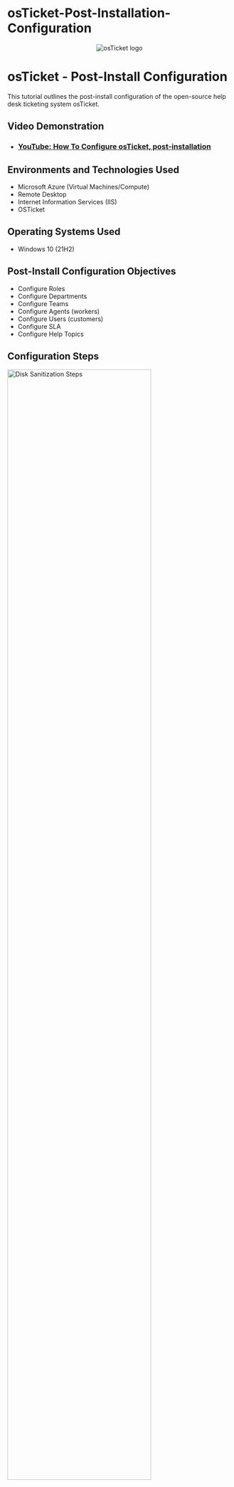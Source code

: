 # osTicket-Post-Installation-Configuration
<p align="center">
<img src="https://i.imgur.com/Clzj7Xs.png" alt="osTicket logo"/>
</p>

<h1>osTicket - Post-Install Configuration</h1>
This tutorial outlines the post-install configuration of the open-source help desk ticketing system osTicket.<br />


<h2>Video Demonstration</h2>

- ### [YouTube: How To Configure osTicket, post-installation](https://www.youtube.com)

<h2>Environments and Technologies Used</h2>

- Microsoft Azure (Virtual Machines/Compute)
- Remote Desktop
- Internet Information Services (IIS)
- OSTicket

<h2>Operating Systems Used </h2>

- Windows 10</b> (21H2)

<h2>Post-Install Configuration Objectives</h2>

- Configure Roles
- Configure Departments
- Configure Teams
- Configure Agents (workers)
- Configure Users (customers)
- Configure SLA
- Configure Help Topics

<h2>Configuration Steps</h2>

<p>
<img src="https://i.imgur.com/fnp9330.png" height="80%" width="80%" alt="Disk Sanitization Steps"/>
</p>
<p>
Roles are the permissions granted to Agents per Department that they have access to. Each Role has a set of permissions that can be checked/unchecked for agents given that Role in association with a Department they have access to. An unlimited number of roles can be created and assigned to Agents with access to various departments.
  
To create roles you will first need to log in as an admin into OSticket, from there ensure you are in the admin Panel and you will select Agents -> roles
</p>
<br />

<p>
<img src="https://i.imgur.com/B1Bt5MK.png" height="80%" width="80%" alt="Disk Sanitization Steps"/>
</p>
<img src="https://i.imgur.com/tgJUkmE.png" height="80%" width="80%" alt="Disk Sanitization Steps"/>
</p>
<img src="https://i.imgur.com/H9H3UAu.png" height="80%" width="80%" alt="Disk Sanitization Steps"/>
</p>
<p>
In the Definition tab you will name the role and add any internal notes you deem necessary. For our example we will be creating a supreme admin account so in the Permissions tab select all of the abilities in “ticket” “tasks” “Knowledgeable”

After you have selected all desired permissions you can then select add role and you will see the new role added.

</p>
<br />

<p>
<img src="https://i.imgur.com/3q0Jrpm.png" height="80%" width="80%" alt="Disk Sanitization Steps"/>
</p>
<p>
After that we will create a new SLA Plan or Service Level Agreements, these are unlimited in osTicket. The purpose of the SLA Plan is to provide a length of time in which the help desk Administrator expects tickets to be closed.

We will navigate to the Manage tab and select SLA -> Add New SLA
</p>
<br />

<p>
<img src="https://i.imgur.com/4E5u53r.png" height="80%" width="80%" alt="Disk Sanitization Steps"/>
</p>
<p>
From there we can create a Plan name to be selected when assigning In the Name field then filling in the rest of the filed to your specified desire: 
  
**Grace Period:** Amount, in hours, before tickets with this SLA will become overdue if not closed in allotted time.
  
**Status:** Choose Active or Disable for the plan.
  
**Transient:** SLA can be overridden on ticket transfer or help topic change; if not transient, the SLA will remain the same as it is assigned on ticket creation.
  
**Ticket Overdue Alerts:** This will DISABLE overdue alert notices to staff for tickets assigned this SLA.
</p>
<br />

<p>
<img src="https://i.imgur.com/PKuutgk.png" height="80%" width="80%" alt="Disk Sanitization Steps"/>
</p>
<p>
After that we can select “Add Plan” to see our new SLA plan added to our list
</p>
<br />

<p>
<img src="https://i.imgur.com/kCQtjDk.png" height="80%" width="80%" alt="Disk Sanitization Steps"/>
</p>
<p>
Since tickets are routed through Departments in the help desk Next we will create departments 

Start by making sure you are in the admin panel, select the agents tab and click on Departments-> “add new Department”
</p>
<br />

<p>
<img src="https://i.imgur.com/7ZfGiMl.png" height="80%" width="80%" alt="Disk Sanitization Steps"/>
</p>
<img src="https://i.imgur.com/CR0pztl.png" height="80%" width="80%" alt="Disk Sanitization Steps"/>
</p>
<p>

From here we can fill out the  Department Information:<br />
We can refrence the forum:
[osTicket Documents](https://docs.osticket.com/en/latest/Admin/Agents/Departments.html) 
to see what each field means and what it does and fill in the appropriate information.
after we're done select “Create Dept” to finish
</p>
<br />

<p>
<img src="https://i.imgur.com/iae6Jya.png" height="80%" width="80%" alt="Disk Sanitization Steps"/>
</p>
<p>
Teams allow you to pull Agents from different Departments and organize them to handle a specific issue or user via a Help Topic or Ticket Filter.<br />
Having Agents from different Departments assigned to a Team will supersede the parameters of the Agents’ Department rules.<br /> <br /> For example, you can create a Help Topic associated with a particular product you produce, and assign it to a Team of specialist Agents from different Departments.<br />
To create a Team in your Admin Panel Begin by selecting the agents tab and click on Teams-> “add new Team”
</p>
<br />

<p>
<img src="https://i.imgur.com/zM6iZVz.png" height="80%" width="80%" alt="Disk Sanitization Steps"/>
</p>
<p>
From there you can fill out the appropriate information in both the “team” section and the “members” section and select “create team when you are finished.
</p>
<br />

<p>
<img src="https://i.imgur.com/X36gdL8.png" height="80%" width="80%" alt="Disk Sanitization Steps"/>
</p>
<p>
Next we will configure our settings to make sure we allow anyone to create tickets without having to register by going to the admin panel selecting the settings tab and navagating to the user section and masking sure the “Registration Required:” box is not ticked and “Registration Method:” is set to Public
</p>
<br />

<p>
<img src="https://i.imgur.com/vbnQxlh.png" height="80%" width="80%" alt="Disk Sanitization Steps"/>
</p>
<p>
Now we will be adding agents, start by ensuring you are in the admin Panel then by going into the Agents Tab and selecting Agents -> “add new agent”
</p>
<br />

<p>
<img src="https://i.imgur.com/IQxVvjE.png" height="80%" width="80%" alt="Disk Sanitization Steps"/>
</p>
<img src="https://i.imgur.com/t7ox3CE.png" height="80%" width="80%" alt="Disk Sanitization Steps"/>
</p>
<img src="https://i.imgur.com/7VI5suo.png" height="80%" width="80%" alt="Disk Sanitization Steps"/>
</p>
<p>
Agents are given access to the help desk with the intent to respond and resolve the tickets. When adding an Agent to the help desk, they will need to be assigned to a Primary Department and given a Primary Role for the Tickets/Tasks routed to that department. <br /> Agents can be given Extended Access to additional departments of the help desk as well as assigned different Roles to those departments; this can be configured in the Access tab of the Agent’s Profile.
</p>
<br />

<p>
<img src="https://i.imgur.com/fm4N9HJ.png" height="80%" width="80%" alt="Disk Sanitization Steps"/>
</p>
<p>
You can then fill out the appropriate information in all sections and select “create” when you are finished.
</p>
<br />

<p>
<img src="https://i.imgur.com/6iCedmA.png" height="80%" width="80%" alt="Disk Sanitization Steps"/>
</p>
<p>
Next we will add users Users are the ticket owners of the tickets in the help desk. When a ticket is created in the help desk, the user is associated with their email address in the User Directory of the help desk. Users can be added or deleted from the User Directory of the help desk at any time. Please note, if the user is deleted the tickets of the user must also be deleted.<br /> To add a user we will first make sure we are in the Agent Panel then we will navigate to the Users tab and select user directory -> add new user
</p>
<br />

<p>
<img src="https://i.imgur.com/FXpg3ga.png" height="80%" width="80%" alt="Disk Sanitization Steps"/>
</p>
<p>
You can then fill in the appropriate information and select “add user”
</p>
<br />

<p>
<img src="https://i.imgur.com/uZKvp80.png" height="80%" width="80%" alt="Disk Sanitization Steps"/>
</p>
<p>
The final process we will go through in this post-installation setup of OS Ticketing system is creating Help topics</p>

for this you will need to make sure you are in the Admin Panel and you will go to the Manage tab and select Help topics-> “Add new help topic”
</p>
<br />

<p>
<img src="https://i.imgur.com/9pIfL5Q.png" height="80%" width="80%" alt="Disk Sanitization Steps"/>
</p>
<img src="https://i.imgur.com/SDk5wdn.png" height="80%" width="80%" alt="Disk Sanitization Steps"/>
</p>
<p>
You can fill in the appropriate Titles and information in all the tabs under add new help topic and click “add topic” to finish!

</p>
<br />
